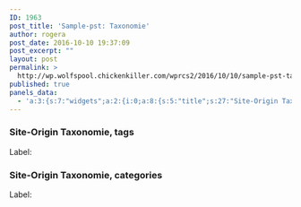 ```yaml
---
ID: 1963
post_title: 'Sample-pst: Taxonomie'
author: rogera
post_date: 2016-10-10 19:37:09
post_excerpt: ""
layout: post
permalink: >
  http://wp.wolfspool.chickenkiller.com/wprcs2/2016/10/10/sample-pst-taxonomie/
published: true
panels_data:
  - 'a:3:{s:7:"widgets";a:2:{i:0;a:8:{s:5:"title";s:27:"Site-Origin Taxonomie, tags";s:8:"taxonomy";s:8:"post_tag";s:5:"label";s:6:"Label:";s:14:"display_format";s:6:"button";s:5:"color";b:0;s:11:"hover_color";b:0;s:12:"_sow_form_id";s:13:"57fbd558ee462";s:11:"panels_info";a:6:{s:5:"class";s:33:"SiteOrigin_Widget_Taxonomy_Widget";s:4:"grid";i:0;s:4:"cell";i:0;s:2:"id";i:0;s:9:"widget_id";s:36:"39ec387a-8600-4111-8593-674867658b24";s:5:"style";a:2:{s:27:"background_image_attachment";b:0;s:18:"background_display";s:4:"tile";}}}i:1;a:8:{s:5:"title";s:33:"Site-Origin Taxonomie, categories";s:8:"taxonomy";s:8:"category";s:5:"label";s:6:"Label:";s:14:"display_format";s:6:"button";s:5:"color";b:0;s:11:"hover_color";b:0;s:12:"_sow_form_id";s:13:"57fbd60ec1b9e";s:11:"panels_info";a:6:{s:5:"class";s:33:"SiteOrigin_Widget_Taxonomy_Widget";s:4:"grid";i:0;s:4:"cell";i:0;s:2:"id";i:1;s:9:"widget_id";s:36:"39ec387a-8600-4111-8593-674867658b24";s:5:"style";a:2:{s:27:"background_image_attachment";b:0;s:18:"background_display";s:4:"tile";}}}}s:5:"grids";a:1:{i:0;a:2:{s:5:"cells";i:1;s:5:"style";a:2:{s:27:"background_image_attachment";b:0;s:18:"background_display";s:4:"tile";}}}s:10:"grid_cells";a:1:{i:0;a:2:{s:4:"grid";i:0;s:6:"weight";i:1;}}}'
---
```

<h3 class="widget-title">Site-Origin Taxonomie, tags</h3>
<label class="sow-taxonomy-label">Label:</label>
<h3 class="widget-title">Site-Origin Taxonomie, categories</h3>
<label class="sow-taxonomy-label">Label:</label>